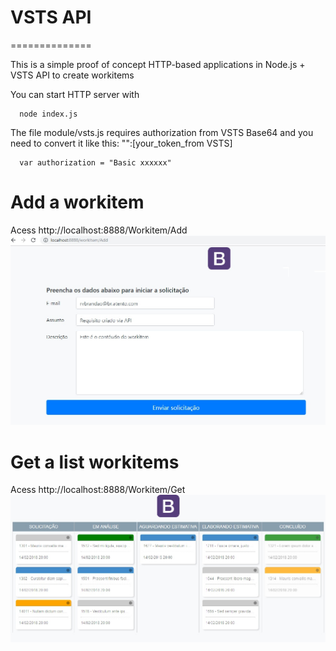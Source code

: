 # VSTS API 
==============

This is a simple proof of concept HTTP-based applications in Node.js + VSTS API to create workitems

You can start HTTP server with

      node index.js

The file module/vsts.js requires authorization from VSTS Base64 and you need to convert it like this: "":[your_token_from VSTS] 

      var authorization = "Basic xxxxxx"


# Add a workitem

Acess http://localhost:8888/Workitem/Add
![alt text](https://raw.githubusercontent.com/rodrigobrandao/vstsAPI/master/printWorkItemAdd.jpg)

# Get a list workitems

Acess http://localhost:8888/Workitem/Get
![alt text](https://raw.githubusercontent.com/rodrigobrandao/vstsAPI/master/printWorkItemGet.jpg)

